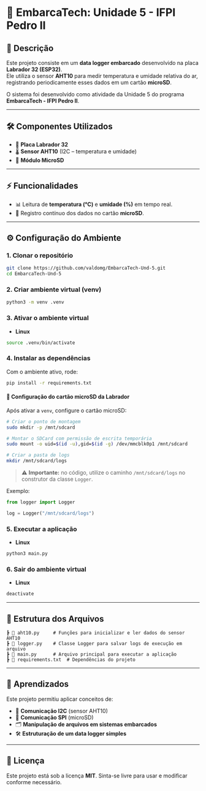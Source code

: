 
# 📡 EmbarcaTech: Unidade 5 - IFPI Pedro II

## 📌 Descrição
Este projeto consiste em um **data logger embarcado** desenvolvido na placa **Labrador 32 (ESP32)**.  
Ele utiliza o sensor **AHT10** para medir temperatura e umidade relativa do ar, registrando periodicamente esses dados em um cartão **microSD**.  

O sistema foi desenvolvido como atividade da Unidade 5 do programa **EmbarcaTech - IFPI Pedro II**.

---

## 🛠️ Componentes Utilizados
- 🔌 **Placa Labrador 32**
- 🌡️ **Sensor AHT10** (I2C – temperatura e umidade)
- 💾 **Módulo MicroSD**

---

## ⚡ Funcionalidades
- 📊 Leitura de **temperatura (°C)** e **umidade (%)** em tempo real.  
- 💾 Registro contínuo dos dados no cartão **microSD**.  

---

## ⚙️ Configuração do Ambiente

### 1. Clonar o repositório
```bash
git clone https://github.com/valdomg/EmbarcaTech-Und-5.git
cd EmbarcaTech-Und-5
````

### 2. Criar ambiente virtual (venv)

```bash
python3 -m venv .venv
```

### 3. Ativar o ambiente virtual

* **Linux**

```bash
source .venv/bin/activate
```

### 4. Instalar as dependências

Com o ambiente ativo, rode:

```bash
pip install -r requirements.txt
```

#### 📂 Configuração do cartão microSD da Labrador

Após ativar a `venv`, configure o cartão microSD:

```bash
# Criar o ponto de montagem
sudo mkdir -p /mnt/sdcard

# Montar o SDCard com permissão de escrita temporária
sudo mount -o uid=$(id -u),gid=$(id -g) /dev/mmcblk0p1 /mnt/sdcard

# Criar a pasta de logs
mkdir /mnt/sdcard/logs
````

> ⚠️ **Importante:** no código, utilize o caminho `/mnt/sdcard/logs` no construtor da classe `Logger`.

Exemplo:

```python
from logger import Logger

log = Logger("/mnt/sdcard/logs")
```

### 5. Executar a aplicação

* **Linux**
```bash
python3 main.py
```

### 6. Sair do ambiente virtual

* **Linux**
```bash
deactivate
```
---

## 📁 Estrutura dos Arquivos

```
┣ 📄 aht10.py     # Funções para inicializar e ler dados do sensor AHT10
┣ 📄 logger.py    # Classe Logger para salvar logs de execução em arquivo
┣ 📄 main.py      # Arquivo principal para executar a aplicação
┣ 📄 requirements.txt  # Dependências do projeto
```

---
## 📖 Aprendizados

Este projeto permitiu aplicar conceitos de:

* 🔌 **Comunicação I2C** (sensor AHT10)
* 💾 **Comunicação SPI** (microSD)
* 🗂️ **Manipulação de arquivos em sistemas embarcados**
* 🛠️ **Estruturação de um data logger simples**
---



## 📄 Licença

Este projeto está sob a licença **MIT**.
Sinta-se livre para usar e modificar conforme necessário.

